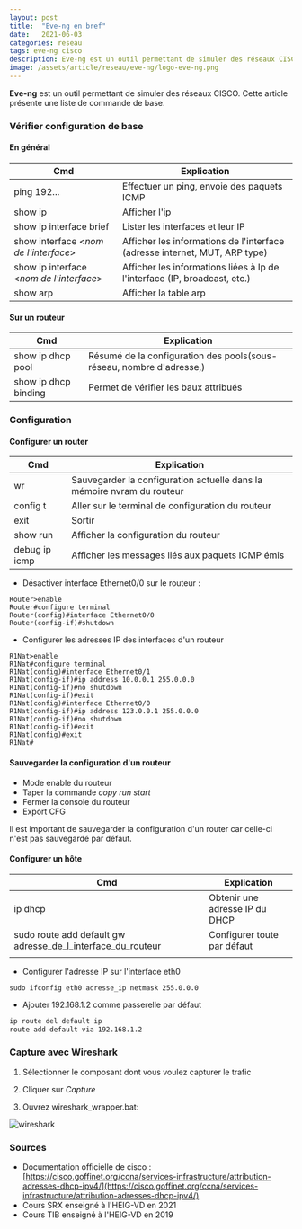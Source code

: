 ```yaml
---
layout: post
title:  "Eve-ng en bref"
date:   2021-06-03
categories: reseau
tags: eve-ng cisco
description: Eve-ng est un outil permettant de simuler des réseaux CISCO. Cette article présente une liste de commande de base.
image: /assets/article/reseau/eve-ng/logo-eve-ng.png
---
```


**Eve-ng** est un outil permettant de simuler des réseaux CISCO. Cette article présente une liste de commande de base.

### Vérifier configuration de base

#### En général

| Cmd                                      | Explication                                                  |
| ---------------------------------------- | ------------------------------------------------------------ |
| ping 192...                              | Effectuer un ping, envoie des paquets ICMP                   |
| show ip                                  | Afficher l'ip                                                |
| show ip interface brief                  | Lister les interfaces et leur IP                             |
| show interface <*nom de l'interface*>    | Afficher les informations de l'interface (adresse internet, MUT, ARP type) |
| show ip interface <*nom de l'interface*> | Afficher les informations liées à Ip de l'interface (IP, broadcast, etc.) |
| show arp                                 | Afficher la table arp                                        |

#### Sur un routeur 

| Cmd                  | Explication                                                  |
| -------------------- | ------------------------------------------------------------ |
| show ip dhcp pool    | Résumé de la configuration des pools(sous-réseau, nombre d'adresse,) |
| show ip dhcp binding | Permet de vérifier les baux attribués                        |



### Configuration

#### Configurer un router

| Cmd           | Explication                                                  |
| ------------- | ------------------------------------------------------------ |
| wr            | Sauvegarder la configuration actuelle dans la mémoire nvram du routeur |
| config t      | Aller sur le terminal de configuration du routeur            |
| exit          | Sortir                                                       |
| show run      | Afficher la configuration du routeur                         |
| debug ip icmp | Afficher les messages liés aux paquets ICMP émis             |

- Désactiver  interface Ethernet0/0 sur le routeur :


```
Router>enable
Router#configure terminal
Router(config)#interface Ethernet0/0
Router(config-if)#shutdown
```



- Configurer les adresses IP des interfaces d'un routeur


```
R1Nat>enable 
R1Nat#configure terminal 
R1Nat(config)#interface Ethernet0/1 
R1Nat(config-if)#ip address 10.0.0.1 255.0.0.0 
R1Nat(config-if)#no shutdown 
R1Nat(config-if)#exit 
R1Nat(config)#interface Ethernet0/0 
R1Nat(config-if)#ip address 123.0.0.1 255.0.0.0 
R1Nat(config-if)#no shutdown 
R1Nat(config-if)#exit 
R1Nat(config)#exit 
R1Nat#
```



#### Sauvegarder la configuration d'un routeur

- Mode enable du routeur
- Taper la commande *copy run start*
- Fermer la console du routeur
- Export CFG

Il est important de sauvegarder la configuration d'un router car celle-ci n'est pas sauvegardé par défaut. 

#### Configurer un hôte

| Cmd                                                         | Explication                    |
| ----------------------------------------------------------- | ------------------------------ |
| ip dhcp                                                     | Obtenir une adresse IP du DHCP |
| sudo route add default gw adresse_de_l_interface_du_routeur | Configurer toute par défaut    |
|                                                             |                                |

- Configurer l'adresse IP sur l'interface eth0


```
sudo ifconfig eth0 adresse_ip netmask 255.0.0.0
```

- Ajouter 192.168.1.2 comme passerelle par défaut


```bash
ip route del default ip 
route add default via 192.168.1.2
```



### Capture avec Wireshark

1) Sélectionner le composant dont vous voulez capturer le trafic

2) Cliquer sur *Capture*

3) Ouvrez wireshark_wrapper.bat:

![wireshark]({{site.url_complet}}/assets/article/reseau/eve-ng/wireshark.PNG)





### Sources 

- Documentation officielle de cisco : [https://cisco.goffinet.org/ccna/services-infrastructure/attribution-adresses-dhcp-ipv4/](https://cisco.goffinet.org/ccna/services-infrastructure/attribution-adresses-dhcp-ipv4/)
- Cours SRX enseigné à l'HEIG-VD en 2021
- Cours TIB enseigné à l'HEIG-VD en 2019
